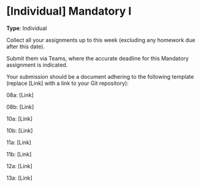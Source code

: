 # [Individual] Mandatory I

**Type**: Individual

Collect all your assignments up to this week (excluding any homework due after this date).

Submit them via Teams, where the accurate deadline for this Mandatory assignment is indicated.

Your submission should be a document adhering to the following template (replace [Link] with a link to your Git repository):


08a: [Link]

08b: [Link]

10a: [Link]

10b: [Link]

11a: [Link]

11b: [Link]

12a: [Link]

13a: [Link]

